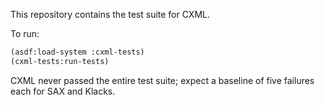 This repository contains the test suite for CXML.

To run:

``` lisp
(asdf:load-system :cxml-tests)
(cxml-tests:run-tests)
```

CXML never passed the entire test suite; expect a baseline of five failures each for SAX and Klacks.

